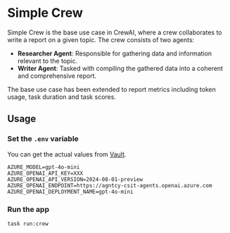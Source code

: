 # Simple Crew

Simple Crew is the base use case in CrewAI, where a crew collaborates to write a report on a given topic. The crew consists of two agents:

- **Researcher Agent**: Responsible for gathering data and information relevant to the topic.
- **Writer Agent**: Tasked with compiling the gathered data into a coherent and comprehensive report.

The base use case has been extended to report metrics including token usage, task duration and task scores.

## Usage

### Set the `.env` variable

You can get the actual values from [Vault](https://cisco-eti.atlassian.net/wiki/spaces/PHI/pages/962428934/Access+LLM+services#Azure).

```
AZURE_MODEL=gpt-4o-mini
AZURE_OPENAI_API_KEY=XXX
AZURE_OPENAI_API_VERSION=2024-08-01-preview
AZURE_OPENAI_ENDPOINT=https://agntcy-csit-agents.openai.azure.com
AZURE_OPENAI_DEPLOYMENT_NAME=gpt-4o-mini
```

### Run the app

```sh
task run:crew
```
